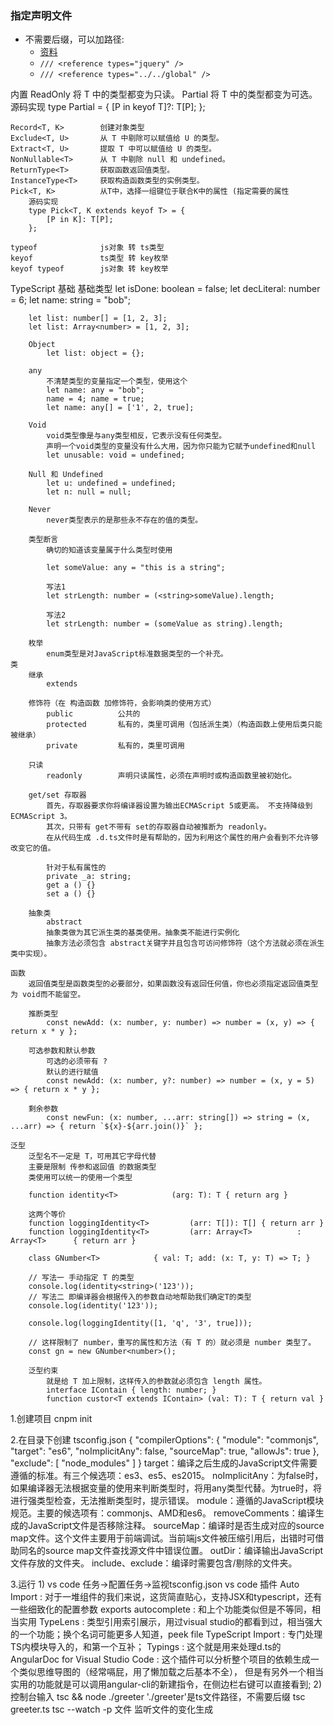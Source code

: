 
### 指定声明文件

- 不需要后缀，可以加路径:
    - [资料](https://ts.xcatliu.com/basics/declaration-files.html#%E5%A3%B0%E6%98%8E%E6%96%87%E4%BB%B6%E4%B8%AD%E7%9A%84%E4%BE%9D%E8%B5%96)
    - `/// <reference types="jquery" />`
    - `/// <reference types="../../global" />`

内置
    ReadOnly<T>         将 T 中的类型都变为只读。
    Partial<T>          将 T 中的类型都变为可选。
        源码实现
        type Partial<T> = {
            [P in keyof T]?: T[P];
        };

    Record<T, K>        创建对象类型
    Exclude<T, U>       从 T 中剔除可以赋值给 U 的类型。
    Extract<T, U>       提取 T 中可以赋值给 U 的类型。
    NonNullable<T>      从 T 中剔除 null 和 undefined。
    ReturnType<T>       获取函数返回值类型。
    InstanceType<T>     获取构造函数类型的实例类型。
    Pick<T, K>          从T中，选择一组键位于联合K中的属性 (指定需要的属性
        源码实现
        type Pick<T, K extends keyof T> = {
            [P in K]: T[P];
        };

    typeof              js对象 转 ts类型
    keyof               ts类型 转 key枚举
    keyof typeof        js对象 转 key枚举

TypeScript 基础
	基础类型
		let isDone: boolean = false;
		let decLiteral: number = 6;
		let name: string = "bob";

		let list: number[] = [1, 2, 3];
		let list: Array<number> = [1, 2, 3];

		Object
			let list: object = {};

		any
			不清楚类型的变量指定一个类型，使用这个
			let name: any = "bob";
			name = 4; name = true;
			let name: any[] = ['1', 2, true];

		Void
			void类型像是与any类型相反，它表示没有任何类型。
			声明一个void类型的变量没有什么大用，因为你只能为它赋予undefined和null
			let unusable: void = undefined;

		Null 和 Undefined
			let u: undefined = undefined;
			let n: null = null;

		Never
			never类型表示的是那些永不存在的值的类型。

		类型断言
			确切的知道该变量属于什么类型时使用

			let someValue: any = "this is a string";

			写法1
			let strLength: number = (<string>someValue).length;

			写法2
			let strLength: number = (someValue as string).length;

		枚举
			enum类型是对JavaScript标准数据类型的一个补充。
	类
		继承
			extends

		修饰符（在 构造函数 加修饰符，会影响类的使用方式）
			public 			公共的
			protected		私有的，类里可调用（包括派生类）（构造函数上使用后类只能被继承）
			private			私有的，类里可调用

		只读
			readonly		声明只读属性，必须在声明时或构造函数里被初始化。

		get/set 存取器
			首先，存取器要求你将编译器设置为输出ECMAScript 5或更高。 不支持降级到ECMAScript 3。
			其次，只带有 get不带有 set的存取器自动被推断为 readonly。
			在从代码生成 .d.ts文件时是有帮助的，因为利用这个属性的用户会看到不允许够改变它的值。

			针对于私有属性的
			private _a: string;
			get a () {}
			set a () {}

		抽象类
			abstract
			抽象类做为其它派生类的基类使用。抽象类不能进行实例化
			抽象方法必须包含 abstract关键字并且包含可访问修饰符（这个方法就必须在派生类中实现）。

	函数
		返回值类型是函数类型的必要部分，如果函数没有返回任何值，你也必须指定返回值类型为 void而不能留空。

		推断类型
			const newAdd: (x: number, y: number) => number = (x, y) => { return x * y };

		可选参数和默认参数
			可选的必须带有 ?
			默认的进行赋值
			const newAdd: (x: number, y?: number) => number = (x, y = 5) => { return x * y };

		剩余参数
			const newFun: (x: number, ...arr: string[]) => string = (x, ...arr) => { return `${x}-${arr.join()}` };

	泛型
		泛型名不一定是 T，可用其它字母代替
		主要是限制 传参和返回值 的数据类型
		类使用可以统一的使用一个类型

		function identity<T>            (arg: T): T { return arg }

		这两个等价
		function loggingIdentity<T>         (arr: T[]): T[] { return arr }
		function loggingIdentity<T>         (arr: Array<T>          : Array<T>      { return arr }

		class GNumber<T>            { val: T; add: (x: T, y: T) => T; }

		// 写法一 手动指定 T 的类型
		console.log(identity<string>('123'));
		// 写法二 即编译器会根据传入的参数自动地帮助我们确定T的类型
		console.log(identity('123'));

		console.log(loggingIdentity([1, 'q', '3', true]));

		// 这样限制了 number，重写的属性和方法（有 T 的）就必须是 number 类型了。
		const gn = new GNumber<number>();

		泛型约束
			就是给 T 加上限制，这样传入的参数就必须包含 length 属性。
			interface IContain { length: number; }
			function custor<T extends IContain> (val: T): T { return val }













1.创建项目 cnpm init

2.在目录下创建 tsconfig.json
	{
		"compilerOptions": {
				"module": "commonjs",
				"target": "es6",
				"noImplicitAny": false,
				"sourceMap": true,
				"allowJs": true
		},
		"exclude": [
				"node_modules"
		]
	}
	target：编译之后生成的JavaScript文件需要遵循的标准。有三个候选项：es3、es5、es2015。
	noImplicitAny：为false时，如果编译器无法根据变量的使用来判断类型时，将用any类型代替。为true时，将进行强类型检查，无法推断类型时，提示错误。
	module：遵循的JavaScript模块规范。主要的候选项有：commonjs、AMD和es6。
	removeComments：编译生成的JavaScript文件是否移除注释。
	sourceMap：编译时是否生成对应的source map文件。这个文件主要用于前端调试。当前端js文件被压缩引用后，出错时可借助同名的source map文件查找源文件中错误位置。
	outDir：编译输出JavaScript文件存放的文件夹。
	include、exclude：编译时需要包含/剔除的文件夹。

3.运行
	1) vs code 任务->配置任务->监视tsconfig.json
		vs code 插件
			Auto Import : 对于一堆组件的我们来说，这货简直贴心，支持JSX和typescript，还有一些细致化的配置参数
			exports autocomplete : 和上个功能类似但是不等同，相当实用
			TypeLens : 类型引用索引展示，用过visual studio的都看到过，相当强大的一个功能；换个名词可能更多人知道，peek file
			TypeScript Import : 专门处理TS内模块导入的，和第一个互补；
			Typings : 这个就是用来处理d.ts的
			AngularDoc for Visual Studio Code : 这个插件可以分析整个项目的依赖生成一个类似思维导图的（经常嗝屁，用了懒加载之后基本不全），
																					但是有另外一个相当实用的功能就是可以调用angular-cli的新建指令，在侧边栏右键可以直接看到;
	2) 控制台输入
		tsc && node ./greeter    './greeter'是ts文件路径，不需要后缀
		tsc greeter.ts
		tsc --watch -p 文件   监听文件的变化生成
